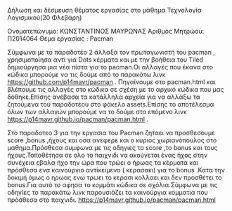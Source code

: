 Δήλωση και δέσμευση θέματος εργασίας στο μάθημα Τεχνολογία Λογισμικού(20 Φλεβάρη)
  
Ονοματεπώνυμο: ΚΩΝΣΤΑΝΤΙΝΟΣ ΜΑΥΡΩΝΑΣ
Αριθμός Μητρώου: Π2014064
Θέμα εργασίας : Pacman



 Σύμφωνα με το παραδοτέο 2 άλλαξα τον πρωταγωνιστή του pacman , χρησιμοποίησα αντί για Dots κέρματα και με την βοήθεια του 
 Tiled δημιούργησα μια νέα πίστα για το pacman.Οι αλλαγές που έκανα στο κώδικα μπορούμε να τις δούμε  από το παρακάτω λινκ
 https://github.com/p14mavr/pacman . Πηγαίνουμε στο pacman.html και βλέπουμε τις αλλαγές στο κώδικα σε σχέση με το αρχικό κώδικα 
 που μας δόθηκε.Επίσης ανέβασα τα κατάλληλα αρχεία για να αλλάξω τα ζητούμενα του παραδοτέου στο φάκελο assets.Επίσης το αποτέλεσμα 
 όλων των αλλαγών μπορούμε να το δούμε στο επόμενο λινκ https://p14mavr.github.io/pacman/pacman.html .
 
 
 
 Στο παραδοτεο 3 για την εργασια του Pacman ζηταει να προσθεσουμε score ,bonus ,ήχους και οσα ανεφερε και ο κυριος χωριανόπουλος στο μαθημα.Πρόσθεσα συμφωνα με τις οδηγιες το score ,το bonus και τους ήχους.Τοποθέτησα σε ολο το παιχνιδι να ακούγεται ένας ήχος στην συνέχεια εβαλα ήχο την ώρα που τρώει ο ήρωας τα κέρματα και πρόσθεσα ενα καινούργιο αντίκείμενο ( κερασακι) για το bonus .Κατα την δοκιμή όμως ο ηρωας ενω τρωει το κερασι κολλαει και δεν προσθέτει το bonus.Για αυτό το αφησα το κομμάτι κώδικα σε σχόλια.Σύμφωνα με τις οδηγίες το παρακάτω λινκ παρουσιάζει τα καινούργια κομματια που πρόσθεσα στο παιχνιδι. https://p14mavr.github.io/pacman/pacman.html 

